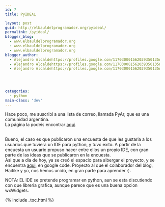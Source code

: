 ```yaml
---
id: 7
title: PyIDEAL

layout: post
guid: http://elbauldelprogramador.org/pyideal/
permalink: /pyideal/
blogger_blog:
  - www.elbauldelprogramador.org
  - www.elbauldelprogramador.org
  - www.elbauldelprogramador.org
blogger_author:
  - Alejandro Alcaldehttps://profiles.google.com/117030001562039350135noreply@blogger.com
  - Alejandro Alcaldehttps://profiles.google.com/117030001562039350135noreply@blogger.com
  - Alejandro Alcaldehttps://profiles.google.com/117030001562039350135noreply@blogger.com

  
  
  
categories:
  - python
main-class: 'dev'
---
```

Hace poco, me suscribi a una lista de correo, llamada PyAr, que es una comunidad argentina.  
La página la podeis encontrar <a href="http://python.org.ar/pyar/" target="_blank">aqui</a>. 

<span class="fullpost"><br /> Bueno, el caso es que publicaron una encuesta de que les gustaria a los usuarios que tuviera un IDE para python, y tuvo exito. A partir de la encuesta un usuario propuso hacer entre ellos un propio IDE, con gran parte de las ideas que se publicaron en la encuesta. <br /> Asi que a dia de hoy, ya se creó el espacio para albergar el proyecto, y se encuentra <a href="http://code.google.com/p/pyideal/" target="_blank">aqui</a>, en google code. Proyecto al que el colaborador del blog, Haitike y yo, nos hemos unido, en gran parte para aprender :).</p> 

<p>
  NOTA: EL IDE se pretende programar en python, aun se esta discutiendo con que libreria grafica, aunque parece que es una buena opcion wxWidgets.<br /> </span>
</p>



{% include _toc.html %}
